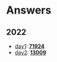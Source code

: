 # Answers
## 2022
- [day1](https://adventofcode.com/2022/day/1): [**71924**](https://github.com/MarcPartensky/aoc/blob/master/2022/day1/__main__.py)
- [day2](https://adventofcode.com/2022/day/2): [**13009**](https://github.com/MarcPartensky/aoc/blob/master/2022/day2/__main__.py)
